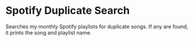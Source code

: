 # Spotify Duplicate Search

Searches my monthly Spotify playlists for duplicate songs. If any are
found, it prints the song and playlist name.
